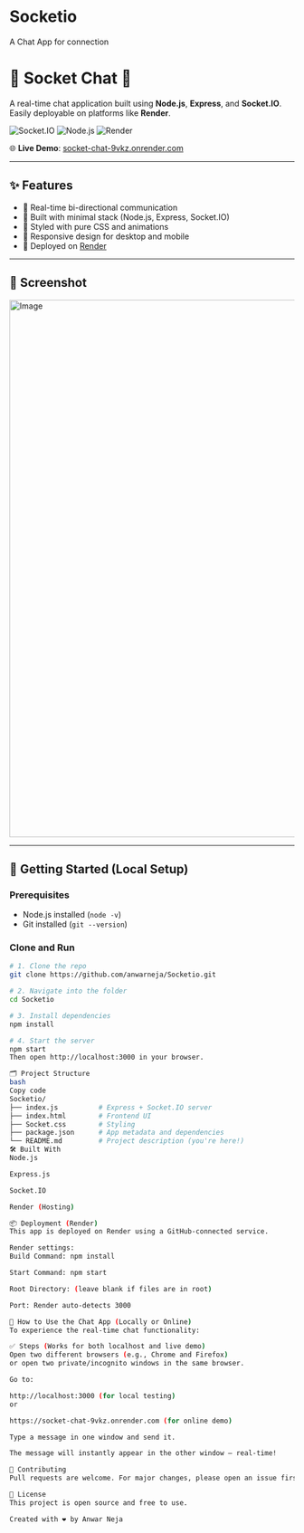 # Socketio
A Chat App for connection

# 🔌 Socket Chat 💬

A real-time chat application built using **Node.js**, **Express**, and **Socket.IO**. Easily deployable on platforms like **Render**.

![Socket.IO](https://img.shields.io/badge/Socket.IO-Real--Time-ffca28?style=for-the-badge&logo=socketdotio)
![Node.js](https://img.shields.io/badge/Node.js-Server-339933?style=for-the-badge&logo=node.js)
![Render](https://img.shields.io/badge/Deployed%20on-Render-5e60ce?style=for-the-badge&logo=render)

🌐 **Live Demo**: [socket-chat-9vkz.onrender.com](https://socket-chat-9vkz.onrender.com)

---

## ✨ Features

- 🔁 Real-time bi-directional communication
- 🧠 Built with minimal stack (Node.js, Express, Socket.IO)
- 🎨 Styled with pure CSS and animations
- 📱 Responsive design for desktop and mobile
- 🚀 Deployed on [Render](https://render.com)

---

## 📸 Screenshot

<img width="950" alt="Image" src="https://github.com/user-attachments/assets/4c3c52b7-789d-4683-950a-0adc387efad6" />

---

## 🚀 Getting Started (Local Setup)

### Prerequisites

- Node.js installed (`node -v`)
- Git installed (`git --version`)

### Clone and Run

```bash
# 1. Clone the repo
git clone https://github.com/anwarneja/Socketio.git

# 2. Navigate into the folder
cd Socketio

# 3. Install dependencies
npm install

# 4. Start the server
npm start
Then open http://localhost:3000 in your browser.

🗂️ Project Structure
bash
Copy code
Socketio/
├── index.js          # Express + Socket.IO server
├── index.html        # Frontend UI
├── Socket.css        # Styling
├── package.json      # App metadata and dependencies
└── README.md         # Project description (you're here!)
🛠 Built With
Node.js

Express.js

Socket.IO

Render (Hosting)

📦 Deployment (Render)
This app is deployed on Render using a GitHub-connected service.

Render settings:
Build Command: npm install

Start Command: npm start

Root Directory: (leave blank if files are in root)

Port: Render auto-detects 3000

🧪 How to Use the Chat App (Locally or Online)
To experience the real-time chat functionality:

✅ Steps (Works for both localhost and live demo)
Open two different browsers (e.g., Chrome and Firefox)
or open two private/incognito windows in the same browser.

Go to:

http://localhost:3000 (for local testing)
or

https://socket-chat-9vkz.onrender.com (for online demo)

Type a message in one window and send it.

The message will instantly appear in the other window — real-time!

🤝 Contributing
Pull requests are welcome. For major changes, please open an issue first to discuss what you would like to change.

📄 License
This project is open source and free to use.

Created with ❤️ by Anwar Neja
